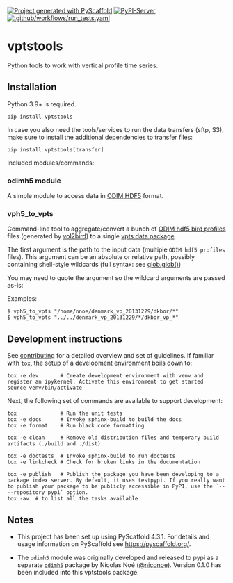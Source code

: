 [![Project generated with PyScaffold](https://img.shields.io/badge/-PyScaffold-005CA0?logo=pyscaffold)](https://pyscaffold.org/)
[![PyPI-Server](https://img.shields.io/pypi/v/vptstools.svg)](https://pypi.org/project/vptstools/)
[![.github/workflows/run_tests.yaml](https://github.com/enram/vptstools/actions/workflows/run_tests.yaml/badge.svg)](https://github.com/enram/vptstools/actions/workflows/run_tests.yaml)
# vptstools

Python tools to work with vertical profile time series.

## Installation

Python 3.9+ is required.

```
pip install vptstools
```

In case you also need the tools/services to run the data transfers (sftp, S3), make sure to install the additional dependencies to transfer files:

```
pip install vptstools[transfer]
```

Included modules/commands:

### odimh5 module

A simple module to access data in [ODIM HDF5](https://www.eumetnet.eu/wp-content/uploads/2019/01/ODIM_H5_v23.pdf) format.

### vph5_to_vpts

Command-line tool to aggregate/convert a bunch of [ODIM hdf5 bird profiles](https://github.com/adokter/vol2bird/wiki/ODIM-bird-profile-format-specification) files (generated by [vol2bird](https://github.com/adokter/vol2bird)) to a single [vpts data package](https://github.com/enram/vpts-dp).

The first argument is the path to the input data (multiple `ODIM hdf5 profiles` files). This argument can be an absolute or relative path, possibly containing shell-style wildcards (full syntax: see [glob.glob()](https://docs.python.org/3/library/glob.html#glob.glob))

You may need to quote the argument so the wildcard arguments are passed as-is:

Examples:

```
$ vph5_to_vpts "/home/nnoe/denmark_vp_20131229/dkbor/*"
$ vph5_to_vpts "../../denmark_vp_20131229/*/dkbor_vp_*"
```

## Development instructions

See [contributing](docs/contributing.md) for a detailed overview and set of guidelines. If familiar with `tox`,
the setup of a development environment boils down to:

```
tox -e dev       # Create development environment with venv and register an ipykernel. Activate this environment to get started
source venv/bin/activate
```

Next, the following set of commands are available to support development:

```
tox              # Run the unit tests
tox -e docs      # Invoke sphinx-build to build the docs
tox -e format    # Run black code formatting

tox -e clean     # Remove old distribution files and temporary build artifacts (./build and ./dist)

tox -e doctests  # Invoke sphinx-build to run doctests
tox -e linkcheck # Check for broken links in the documentation

tox -e publish   # Publish the package you have been developing to a package index server. By default, it uses testpypi. If you really want to publish your package to be publicly accessible in PyPI, use the `-- --repository pypi` option.
tox -av  # to list all the tasks available
```

<!-- pyscaffold-notes -->
## Notes

- This project has been set up using PyScaffold 4.3.1. For details and usage information on PyScaffold see https://pyscaffold.org/.

- The `odimh5` module was originally developed and released to pypi as a separate [`odimh5`](https://pypi.org/project/odimh5/) package by Nicolas Noé ([@niconoe](https://github.com/niconoe)). Version 0.1.0 has been included into this vptstools package.